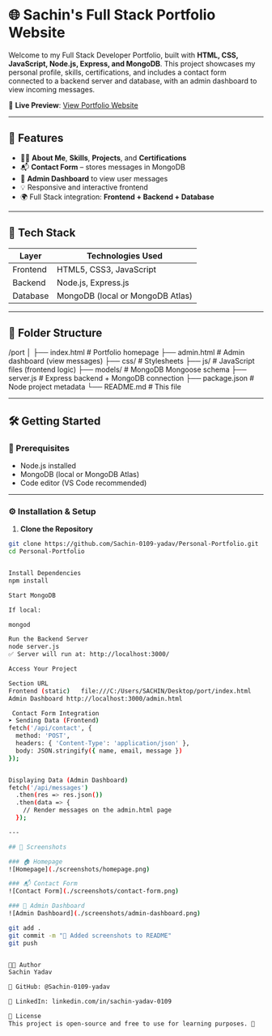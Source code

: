 # 🌐 Sachin's Full Stack Portfolio Website

Welcome to my Full Stack Developer Portfolio, built with **HTML, CSS, JavaScript, Node.js, Express, and MongoDB**. This project showcases my personal profile, skills, certifications, and includes a contact form connected to a backend server and database, with an admin dashboard to view incoming messages.

🌟 **Live Preview**: [View Portfolio Website](https://sachin-0109-yadav.github.io/Personal-Portfolio/)

---

## 🚀 Features

- 🧑‍💼 **About Me**, **Skills**, **Projects**, and **Certifications**
- 📬 **Contact Form** – stores messages in MongoDB
- 🔐 **Admin Dashboard** to view user messages
- 💡 Responsive and interactive frontend
- 🌍 Full Stack integration: **Frontend + Backend + Database**

---

## 🧰 Tech Stack

| Layer       | Technologies Used                     |
|-------------|----------------------------------------|
| Frontend    | HTML5, CSS3, JavaScript               |
| Backend     | Node.js, Express.js                   |
| Database    | MongoDB (local or MongoDB Atlas)      |

---

## 📁 Folder Structure

/port
│
├── index.html # Portfolio homepage
├── admin.html # Admin dashboard (view messages)
├── css/ # Stylesheets
├── js/ # JavaScript files (frontend logic)
├── models/ # MongoDB Mongoose schema
├── server.js # Express backend + MongoDB connection
├── package.json # Node project metadata
└── README.md # This file


---

## 🛠️ Getting Started

### 🔗 Prerequisites

- Node.js installed
- MongoDB (local or MongoDB Atlas)
- Code editor (VS Code recommended)

---

### ⚙️ Installation & Setup

1. **Clone the Repository**

```bash
git clone https://github.com/Sachin-0109-yadav/Personal-Portfolio.git
cd Personal-Portfolio


Install Dependencies
npm install

Start MongoDB

If local:

mongod

Run the Backend Server
node server.js
✅ Server will run at: http://localhost:3000/

Access Your Project

Section	URL
Frontend (static)	file:///C:/Users/SACHIN/Desktop/port/index.html
Admin Dashboard	http://localhost:3000/admin.html

 Contact Form Integration
➤ Sending Data (Frontend)
fetch('/api/contact', {
  method: 'POST',
  headers: { 'Content-Type': 'application/json' },
  body: JSON.stringify({ name, email, message })
});


Displaying Data (Admin Dashboard)
fetch('/api/messages')
  .then(res => res.json())
  .then(data => {
    // Render messages on the admin.html page
  });

---

## 📸 Screenshots

### 🏠 Homepage
![Homepage](./screenshots/homepage.png)

### 📬 Contact Form
![Contact Form](./screenshots/contact-form.png)

### 🔐 Admin Dashboard
![Admin Dashboard](./screenshots/admin-dashboard.png)

git add .
git commit -m "📸 Added screenshots to README"
git push


🧑‍💻 Author
Sachin Yadav

🔗 GitHub: @Sachin-0109-yadav

💼 LinkedIn: linkedin.com/in/sachin-yadav-0109

📄 License
This project is open-source and free to use for learning purposes. 🚀

